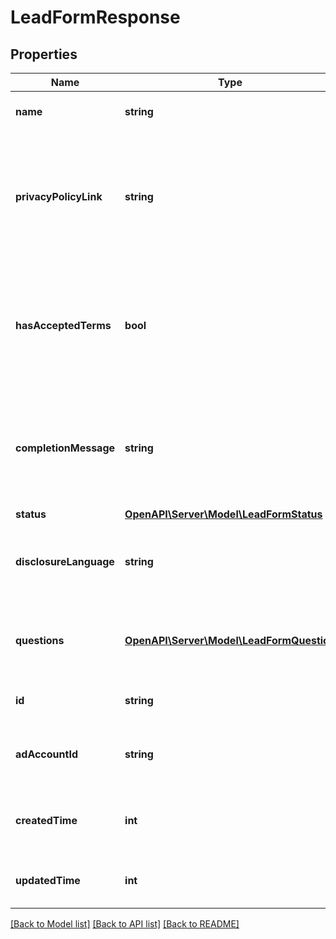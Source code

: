# LeadFormResponse

## Properties
Name | Type | Description | Notes
------------ | ------------- | ------------- | -------------
**name** | **string** | Internal name of the lead form. | [optional] 
**privacyPolicyLink** | **string** | A link to the advertiser&#39;s privacy policy. This will be included in the lead form&#39;s disclosure language. | [optional] 
**hasAcceptedTerms** | **bool** | Whether the advertiser has accepted Pinterest&#39;s terms of service for creating a lead ad. | [optional] 
**completionMessage** | **string** | A message for people who complete the form to let them know what happens next. | [optional] 
**status** | [**OpenAPI\Server\Model\LeadFormStatus**](LeadFormStatus.md) |  | [optional] 
**disclosureLanguage** | **string** | Additional disclosure language to be included in the lead form. | [optional] 
**questions** | [**OpenAPI\Server\Model\LeadFormQuestion**](LeadFormQuestion.md) | List of questions to be displayed on the lead form. | [optional] 
**id** | **string** | The ID of this lead form | [optional] 
**adAccountId** | **string** | The Ad Account ID that this lead form belongs to. | [optional] 
**createdTime** | **int** | Lead form creation time. Unix timestamp in seconds. | [optional] 
**updatedTime** | **int** | Last update time. Unix timestamp in seconds. | [optional] 

[[Back to Model list]](../README.md#documentation-for-models) [[Back to API list]](../README.md#documentation-for-api-endpoints) [[Back to README]](../README.md)


